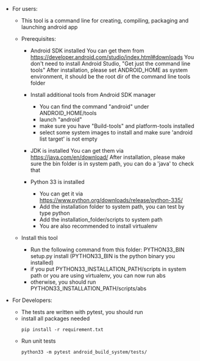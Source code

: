 * For users:

    * This tool is a command line for creating, compiling, packaging and launching android app
    
    * Prerequisites:
    
        * Android SDK installed
            You can get them from https://developer.android.com/studio/index.html#downloads
            You don't need to install Android Studio, "Get just the command line tools"
            After installation, please set ANDROID_HOME as system environment, it should be
            the root dir of the command line tools folder
            
        * Install additional tools from Android SDK manager
            - You can find the command "android" under ANDROID_HOME/tools
            - launch "android"
            - make sure you have "Build-tools" and platform-tools installed
            - select some system images to install and make sure 'android list target' is not empty
            
        * JDK is installed
            You can get them via https://java.com/en/download/
            After installation, please make sure the bin folder is in system path, you can do a
            'java' to check that
            
        * Python 33 is installed
            - You can get it via https://www.python.org/downloads/release/python-335/
            - Add the installation folder to system path, you can test by type 
               python
            - Add the installation_folder/scripts to system path
            - You are also recommended to install virtualenv
            
    * Install this tool
    
        - Run the following command from this folder:
            PYTHON33_BIN setup.py install (PYTHON33_BIN is the python binary you installed)
        - if you put PYTHON33_INSTALLATION_PATH/scripts in system path or you are using virtualenv, you can now run
            abs
        - otherwise, you should run PYTHON33_INSTALLATION_PATH/scripts/abs


* For Developers:

    - The tests are written with pytest, you should run
    - install all packages needed
        ```
        pip install -r requirement.txt
        ```
    - Run unit tests
        ```
        python33 -m pytest android_build_system/tests/
        ```